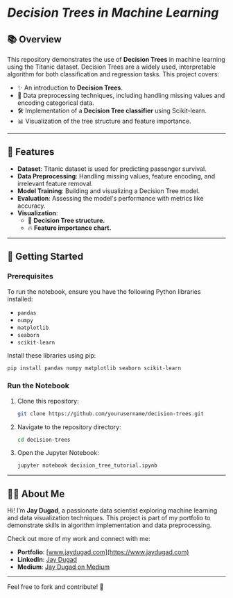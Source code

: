 
# ***Decision Trees in Machine Learning***

## 📚 Overview

This repository demonstrates the use of **Decision Trees** in machine learning using the Titanic dataset. Decision Trees are a widely used, interpretable algorithm for both classification and regression tasks. This project covers:

- ✨ An introduction to **Decision Trees**.
- 🔄 Data preprocessing techniques, including handling missing values and encoding categorical data.
- 🛠 Implementation of a **Decision Tree classifier** using Scikit-learn.
- 📊 Visualization of the tree structure and feature importance.

---

## 🎯 Features

- **Dataset**: Titanic dataset is used for predicting passenger survival.
- **Data Preprocessing**: Handling missing values, feature encoding, and irrelevant feature removal.
- **Model Training**: Building and visualizing a Decision Tree model.
- **Evaluation**: Assessing the model's performance with metrics like accuracy.
- **Visualization**:
  - 🌳 **Decision Tree structure.**
  - 🔥 **Feature importance chart.**

---

## 🚀 Getting Started

### Prerequisites

To run the notebook, ensure you have the following Python libraries installed:

- `pandas`
- `numpy`
- `matplotlib`
- `seaborn`
- `scikit-learn`

Install these libraries using pip:

```bash
pip install pandas numpy matplotlib seaborn scikit-learn
```

### Run the Notebook

1. Clone this repository:
   ```bash
   git clone https://github.com/yourusername/decision-trees.git
   ```
2. Navigate to the repository directory:
   ```bash
   cd decision-trees
   ```
3. Open the Jupyter Notebook:
   ```bash
   jupyter notebook decision_tree_tutorial.ipynb
   ```
   
---

## 👨‍💻 About Me

Hi! I’m **Jay Dugad**, a passionate data scientist exploring machine learning and data visualization techniques. This project is part of my portfolio to demonstrate skills in algorithm implementation and data preprocessing.

Check out more of my work and connect with me:
- **Portfolio**: [www.jaydugad.com](https://www.jaydugad.com)
- **LinkedIn**: [Jay Dugad](https://www.linkedin.com/in/jaydugad)
- **Medium**: [Jay Dugad on Medium](https://medium.com/@jaydugad)

---

Feel free to fork and contribute! 🌟  
